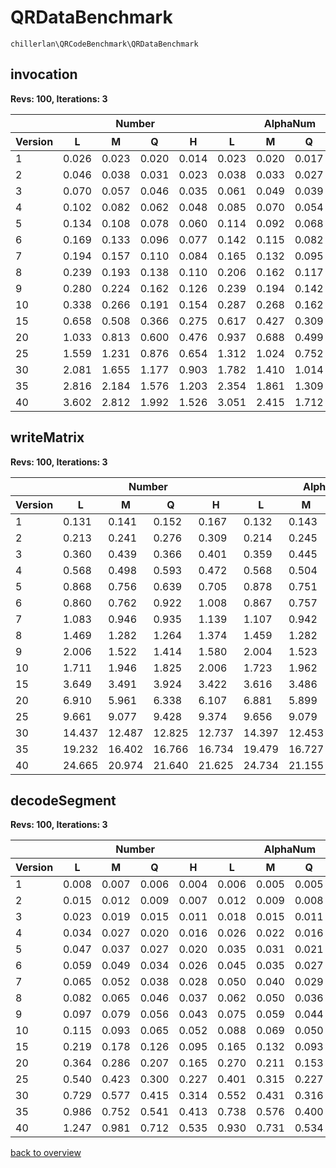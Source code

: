 # QRDataBenchmark

`chillerlan\QRCodeBenchmark\QRDataBenchmark`

## invocation

**Revs: 100, Iterations: 3**

<table><thead>
<tr><th></th><th colspan="4">Number</th><th colspan="4">AlphaNum</th><th colspan="4">Kanji</th><th colspan="4">Hanzi</th><th colspan="4">Byte</th></tr>
<tr><th>Version</th><th>L</th><th>M</th><th>Q</th><th>H</th><th>L</th><th>M</th><th>Q</th><th>H</th><th>L</th><th>M</th><th>Q</th><th>H</th><th>L</th><th>M</th><th>Q</th><th>H</th><th>L</th><th>M</th><th>Q</th><th>H</th></tr>
</thead><tbody>
<tr><td>1</td><td>0.026</td><td>0.023</td><td>0.020</td><td>0.014</td><td>0.023</td><td>0.020</td><td>0.017</td><td>0.013</td><td>0.026</td><td>0.022</td><td>0.019</td><td>0.015</td><td>0.035</td><td>0.031</td><td>0.027</td><td>0.023</td><td>0.022</td><td>0.019</td><td>0.016</td><td>0.012</td></tr>
<tr><td>2</td><td>0.046</td><td>0.038</td><td>0.031</td><td>0.023</td><td>0.038</td><td>0.033</td><td>0.027</td><td>0.021</td><td>0.040</td><td>0.036</td><td>0.029</td><td>0.022</td><td>0.051</td><td>0.044</td><td>0.037</td><td>0.030</td><td>0.036</td><td>0.030</td><td>0.025</td><td>0.019</td></tr>
<tr><td>3</td><td>0.070</td><td>0.057</td><td>0.046</td><td>0.035</td><td>0.061</td><td>0.049</td><td>0.039</td><td>0.030</td><td>0.062</td><td>0.050</td><td>0.041</td><td>0.033</td><td>0.073</td><td>0.062</td><td>0.051</td><td>0.042</td><td>0.057</td><td>0.046</td><td>0.037</td><td>0.029</td></tr>
<tr><td>4</td><td>0.102</td><td>0.082</td><td>0.062</td><td>0.048</td><td>0.085</td><td>0.070</td><td>0.054</td><td>0.040</td><td>0.090</td><td>0.073</td><td>0.055</td><td>0.043</td><td>0.101</td><td>0.085</td><td>0.067</td><td>0.053</td><td>0.081</td><td>0.066</td><td>0.050</td><td>0.039</td></tr>
<tr><td>5</td><td>0.134</td><td>0.108</td><td>0.078</td><td>0.060</td><td>0.114</td><td>0.092</td><td>0.068</td><td>0.051</td><td>0.115</td><td>0.094</td><td>0.069</td><td>0.055</td><td>0.134</td><td>0.109</td><td>0.081</td><td>0.065</td><td>0.108</td><td>0.087</td><td>0.064</td><td>0.048</td></tr>
<tr><td>6</td><td>0.169</td><td>0.133</td><td>0.096</td><td>0.077</td><td>0.142</td><td>0.115</td><td>0.082</td><td>0.066</td><td>0.144</td><td>0.116</td><td>0.083</td><td>0.068</td><td>0.161</td><td>0.132</td><td>0.097</td><td>0.079</td><td>0.136</td><td>0.107</td><td>0.078</td><td>0.063</td></tr>
<tr><td>7</td><td>0.194</td><td>0.157</td><td>0.110</td><td>0.084</td><td>0.165</td><td>0.132</td><td>0.095</td><td>0.074</td><td>0.166</td><td>0.138</td><td>0.096</td><td>0.075</td><td>0.185</td><td>0.152</td><td>0.110</td><td>0.087</td><td>0.155</td><td>0.125</td><td>0.089</td><td>0.069</td></tr>
<tr><td>8</td><td>0.239</td><td>0.193</td><td>0.138</td><td>0.110</td><td>0.206</td><td>0.162</td><td>0.117</td><td>0.093</td><td>0.206</td><td>0.167</td><td>0.125</td><td>0.095</td><td>0.225</td><td>0.181</td><td>0.137</td><td>0.108</td><td>0.192</td><td>0.153</td><td>0.109</td><td>0.087</td></tr>
<tr><td>9</td><td>0.280</td><td>0.224</td><td>0.162</td><td>0.126</td><td>0.239</td><td>0.194</td><td>0.142</td><td>0.107</td><td>0.245</td><td>0.192</td><td>0.139</td><td>0.109</td><td>0.267</td><td>0.213</td><td>0.159</td><td>0.124</td><td>0.229</td><td>0.181</td><td>0.131</td><td>0.100</td></tr>
<tr><td>10</td><td>0.338</td><td>0.266</td><td>0.191</td><td>0.154</td><td>0.287</td><td>0.268</td><td>0.162</td><td>0.128</td><td>0.283</td><td>0.227</td><td>0.163</td><td>0.130</td><td>0.313</td><td>0.249</td><td>0.185</td><td>0.149</td><td>0.270</td><td>0.212</td><td>0.152</td><td>0.122</td></tr>
<tr><td>15</td><td>0.658</td><td>0.508</td><td>0.366</td><td>0.275</td><td>0.617</td><td>0.427</td><td>0.309</td><td>0.231</td><td>0.542</td><td>0.426</td><td>0.314</td><td>0.233</td><td>0.581</td><td>0.464</td><td>0.338</td><td>0.256</td><td>0.509</td><td>0.410</td><td>0.287</td><td>0.219</td></tr>
<tr><td>20</td><td>1.033</td><td>0.813</td><td>0.600</td><td>0.476</td><td>0.937</td><td>0.688</td><td>0.499</td><td>0.404</td><td>0.883</td><td>0.701</td><td>0.498</td><td>0.455</td><td>0.949</td><td>0.784</td><td>0.540</td><td>0.433</td><td>0.828</td><td>0.648</td><td>0.467</td><td>0.371</td></tr>
<tr><td>25</td><td>1.559</td><td>1.231</td><td>0.876</td><td>0.654</td><td>1.312</td><td>1.024</td><td>0.752</td><td>0.553</td><td>1.296</td><td>1.017</td><td>0.731</td><td>0.554</td><td>1.423</td><td>1.092</td><td>0.804</td><td>0.598</td><td>1.234</td><td>0.962</td><td>0.692</td><td>0.519</td></tr>
<tr><td>30</td><td>2.081</td><td>1.655</td><td>1.177</td><td>0.903</td><td>1.782</td><td>1.410</td><td>1.014</td><td>0.770</td><td>1.752</td><td>1.444</td><td>0.999</td><td>0.758</td><td>1.903</td><td>1.524</td><td>1.094</td><td>0.836</td><td>1.668</td><td>1.337</td><td>0.950</td><td>0.717</td></tr>
<tr><td>35</td><td>2.816</td><td>2.184</td><td>1.576</td><td>1.203</td><td>2.354</td><td>1.861</td><td>1.309</td><td>0.997</td><td>2.351</td><td>1.824</td><td>1.295</td><td>1.010</td><td>2.536</td><td>2.014</td><td>1.412</td><td>1.107</td><td>2.195</td><td>1.768</td><td>1.231</td><td>0.951</td></tr>
<tr><td>40</td><td>3.602</td><td>2.812</td><td>1.992</td><td>1.526</td><td>3.051</td><td>2.415</td><td>1.712</td><td>1.299</td><td>2.981</td><td>2.339</td><td>1.691</td><td>1.299</td><td>3.242</td><td>2.568</td><td>1.823</td><td>1.411</td><td>2.821</td><td>2.292</td><td>1.606</td><td>1.236</td></tr>
</tbody></table>

## writeMatrix

**Revs: 100, Iterations: 3**

<table><thead>
<tr><th></th><th colspan="4">Number</th><th colspan="4">AlphaNum</th><th colspan="4">Kanji</th><th colspan="4">Hanzi</th><th colspan="4">Byte</th></tr>
<tr><th>Version</th><th>L</th><th>M</th><th>Q</th><th>H</th><th>L</th><th>M</th><th>Q</th><th>H</th><th>L</th><th>M</th><th>Q</th><th>H</th><th>L</th><th>M</th><th>Q</th><th>H</th><th>L</th><th>M</th><th>Q</th><th>H</th></tr>
</thead><tbody>
<tr><td>1</td><td>0.131</td><td>0.141</td><td>0.152</td><td>0.167</td><td>0.132</td><td>0.143</td><td>0.150</td><td>0.164</td><td>0.132</td><td>0.141</td><td>0.151</td><td>0.165</td><td>0.133</td><td>0.183</td><td>0.151</td><td>0.165</td><td>0.133</td><td>0.140</td><td>0.151</td><td>0.164</td></tr>
<tr><td>2</td><td>0.213</td><td>0.241</td><td>0.276</td><td>0.309</td><td>0.214</td><td>0.245</td><td>0.275</td><td>0.306</td><td>0.208</td><td>0.245</td><td>0.270</td><td>0.309</td><td>0.213</td><td>0.247</td><td>0.274</td><td>0.310</td><td>0.211</td><td>0.241</td><td>0.278</td><td>0.303</td></tr>
<tr><td>3</td><td>0.360</td><td>0.439</td><td>0.366</td><td>0.401</td><td>0.359</td><td>0.445</td><td>0.362</td><td>0.403</td><td>0.354</td><td>0.445</td><td>0.367</td><td>0.396</td><td>0.356</td><td>0.440</td><td>0.368</td><td>0.402</td><td>0.361</td><td>0.437</td><td>0.366</td><td>0.401</td></tr>
<tr><td>4</td><td>0.568</td><td>0.498</td><td>0.593</td><td>0.472</td><td>0.568</td><td>0.504</td><td>0.596</td><td>0.471</td><td>0.589</td><td>0.499</td><td>0.590</td><td>0.470</td><td>0.562</td><td>0.493</td><td>0.597</td><td>0.470</td><td>0.566</td><td>0.501</td><td>0.589</td><td>0.467</td></tr>
<tr><td>5</td><td>0.868</td><td>0.756</td><td>0.639</td><td>0.705</td><td>0.878</td><td>0.751</td><td>0.645</td><td>0.709</td><td>0.869</td><td>0.756</td><td>0.652</td><td>0.715</td><td>0.952</td><td>0.763</td><td>0.641</td><td>0.707</td><td>0.864</td><td>0.767</td><td>0.633</td><td>0.703</td></tr>
<tr><td>6</td><td>0.860</td><td>0.762</td><td>0.922</td><td>1.008</td><td>0.867</td><td>0.757</td><td>0.927</td><td>1.018</td><td>0.867</td><td>0.774</td><td>0.937</td><td>1.008</td><td>0.881</td><td>0.806</td><td>0.948</td><td>1.015</td><td>0.867</td><td>0.779</td><td>0.925</td><td>1.003</td></tr>
<tr><td>7</td><td>1.083</td><td>0.946</td><td>0.935</td><td>1.139</td><td>1.107</td><td>0.942</td><td>0.942</td><td>1.136</td><td>1.077</td><td>0.953</td><td>0.943</td><td>1.135</td><td>1.083</td><td>0.946</td><td>0.935</td><td>1.134</td><td>1.082</td><td>0.945</td><td>0.938</td><td>1.124</td></tr>
<tr><td>8</td><td>1.469</td><td>1.282</td><td>1.264</td><td>1.374</td><td>1.459</td><td>1.282</td><td>1.242</td><td>1.374</td><td>1.463</td><td>1.274</td><td>1.259</td><td>1.371</td><td>1.481</td><td>1.279</td><td>1.249</td><td>1.371</td><td>1.466</td><td>1.276</td><td>1.262</td><td>1.375</td></tr>
<tr><td>9</td><td>2.006</td><td>1.522</td><td>1.414</td><td>1.580</td><td>2.004</td><td>1.523</td><td>1.419</td><td>1.571</td><td>2.017</td><td>1.523</td><td>1.418</td><td>1.562</td><td>2.035</td><td>1.517</td><td>1.429</td><td>1.592</td><td>2.019</td><td>1.516</td><td>1.418</td><td>1.561</td></tr>
<tr><td>10</td><td>1.711</td><td>1.946</td><td>1.825</td><td>2.006</td><td>1.723</td><td>1.962</td><td>1.834</td><td>2.022</td><td>1.725</td><td>1.935</td><td>1.834</td><td>2.010</td><td>1.716</td><td>1.966</td><td>1.845</td><td>2.007</td><td>1.715</td><td>1.960</td><td>1.830</td><td>2.016</td></tr>
<tr><td>15</td><td>3.649</td><td>3.491</td><td>3.924</td><td>3.422</td><td>3.616</td><td>3.486</td><td>3.895</td><td>3.412</td><td>3.654</td><td>3.468</td><td>3.881</td><td>3.492</td><td>3.676</td><td>3.528</td><td>3.870</td><td>3.520</td><td>3.668</td><td>3.467</td><td>3.892</td><td>3.457</td></tr>
<tr><td>20</td><td>6.910</td><td>5.961</td><td>6.338</td><td>6.107</td><td>6.881</td><td>5.899</td><td>6.357</td><td>6.086</td><td>6.901</td><td>5.932</td><td>6.399</td><td>6.124</td><td>6.928</td><td>5.948</td><td>6.359</td><td>6.054</td><td>6.856</td><td>5.908</td><td>6.397</td><td>6.100</td></tr>
<tr><td>25</td><td>9.661</td><td>9.077</td><td>9.428</td><td>9.374</td><td>9.656</td><td>9.079</td><td>9.305</td><td>9.222</td><td>9.706</td><td>9.078</td><td>9.246</td><td>9.302</td><td>9.653</td><td>9.123</td><td>9.457</td><td>9.226</td><td>9.653</td><td>9.064</td><td>9.327</td><td>9.361</td></tr>
<tr><td>30</td><td>14.437</td><td>12.487</td><td>12.825</td><td>12.737</td><td>14.397</td><td>12.453</td><td>12.706</td><td>12.787</td><td>14.594</td><td>12.475</td><td>12.787</td><td>12.725</td><td>14.579</td><td>12.521</td><td>12.857</td><td>12.716</td><td>14.580</td><td>12.621</td><td>12.861</td><td>12.817</td></tr>
<tr><td>35</td><td>19.232</td><td>16.402</td><td>16.766</td><td>16.734</td><td>19.479</td><td>16.727</td><td>16.733</td><td>16.986</td><td>19.193</td><td>16.442</td><td>16.681</td><td>16.886</td><td>19.549</td><td>16.511</td><td>16.829</td><td>16.780</td><td>19.326</td><td>16.645</td><td>16.777</td><td>16.774</td></tr>
<tr><td>40</td><td>24.665</td><td>20.974</td><td>21.640</td><td>21.625</td><td>24.734</td><td>21.155</td><td>21.492</td><td>21.640</td><td>24.567</td><td>21.679</td><td>21.570</td><td>21.484</td><td>24.714</td><td>21.314</td><td>21.468</td><td>21.914</td><td>24.715</td><td>21.140</td><td>21.683</td><td>21.528</td></tr>
</tbody></table>

## decodeSegment

**Revs: 100, Iterations: 3**

<table><thead>
<tr><th></th><th colspan="4">Number</th><th colspan="4">AlphaNum</th><th colspan="4">Kanji</th><th colspan="4">Hanzi</th><th colspan="4">Byte</th></tr>
<tr><th>Version</th><th>L</th><th>M</th><th>Q</th><th>H</th><th>L</th><th>M</th><th>Q</th><th>H</th><th>L</th><th>M</th><th>Q</th><th>H</th><th>L</th><th>M</th><th>Q</th><th>H</th><th>L</th><th>M</th><th>Q</th><th>H</th></tr>
</thead><tbody>
<tr><td>1</td><td>0.008</td><td>0.007</td><td>0.006</td><td>0.004</td><td>0.006</td><td>0.005</td><td>0.005</td><td>0.003</td><td>0.006</td><td>0.004</td><td>0.004</td><td>0.003</td><td>0.005</td><td>0.004</td><td>0.004</td><td>0.002</td><td>0.005</td><td>0.005</td><td>0.004</td><td>0.003</td></tr>
<tr><td>2</td><td>0.015</td><td>0.012</td><td>0.009</td><td>0.007</td><td>0.012</td><td>0.009</td><td>0.008</td><td>0.006</td><td>0.008</td><td>0.007</td><td>0.006</td><td>0.004</td><td>0.008</td><td>0.007</td><td>0.005</td><td>0.004</td><td>0.010</td><td>0.008</td><td>0.006</td><td>0.005</td></tr>
<tr><td>3</td><td>0.023</td><td>0.019</td><td>0.015</td><td>0.011</td><td>0.018</td><td>0.015</td><td>0.011</td><td>0.009</td><td>0.014</td><td>0.011</td><td>0.008</td><td>0.007</td><td>0.012</td><td>0.010</td><td>0.008</td><td>0.007</td><td>0.016</td><td>0.012</td><td>0.010</td><td>0.007</td></tr>
<tr><td>4</td><td>0.034</td><td>0.027</td><td>0.020</td><td>0.016</td><td>0.026</td><td>0.022</td><td>0.016</td><td>0.012</td><td>0.019</td><td>0.015</td><td>0.011</td><td>0.010</td><td>0.019</td><td>0.015</td><td>0.011</td><td>0.009</td><td>0.022</td><td>0.018</td><td>0.015</td><td>0.010</td></tr>
<tr><td>5</td><td>0.047</td><td>0.037</td><td>0.027</td><td>0.020</td><td>0.035</td><td>0.031</td><td>0.021</td><td>0.015</td><td>0.024</td><td>0.020</td><td>0.015</td><td>0.012</td><td>0.026</td><td>0.020</td><td>0.015</td><td>0.011</td><td>0.032</td><td>0.024</td><td>0.017</td><td>0.013</td></tr>
<tr><td>6</td><td>0.059</td><td>0.049</td><td>0.034</td><td>0.026</td><td>0.045</td><td>0.035</td><td>0.027</td><td>0.019</td><td>0.031</td><td>0.024</td><td>0.017</td><td>0.014</td><td>0.031</td><td>0.025</td><td>0.017</td><td>0.015</td><td>0.037</td><td>0.030</td><td>0.021</td><td>0.017</td></tr>
<tr><td>7</td><td>0.065</td><td>0.052</td><td>0.038</td><td>0.028</td><td>0.050</td><td>0.040</td><td>0.029</td><td>0.022</td><td>0.036</td><td>0.028</td><td>0.021</td><td>0.015</td><td>0.037</td><td>0.029</td><td>0.021</td><td>0.015</td><td>0.044</td><td>0.034</td><td>0.025</td><td>0.018</td></tr>
<tr><td>8</td><td>0.082</td><td>0.065</td><td>0.046</td><td>0.037</td><td>0.062</td><td>0.050</td><td>0.036</td><td>0.030</td><td>0.043</td><td>0.035</td><td>0.025</td><td>0.028</td><td>0.044</td><td>0.035</td><td>0.026</td><td>0.020</td><td>0.052</td><td>0.043</td><td>0.030</td><td>0.023</td></tr>
<tr><td>9</td><td>0.097</td><td>0.079</td><td>0.056</td><td>0.043</td><td>0.075</td><td>0.059</td><td>0.044</td><td>0.032</td><td>0.053</td><td>0.041</td><td>0.030</td><td>0.023</td><td>0.052</td><td>0.041</td><td>0.030</td><td>0.025</td><td>0.063</td><td>0.049</td><td>0.036</td><td>0.028</td></tr>
<tr><td>10</td><td>0.115</td><td>0.093</td><td>0.065</td><td>0.052</td><td>0.088</td><td>0.069</td><td>0.050</td><td>0.039</td><td>0.061</td><td>0.048</td><td>0.035</td><td>0.028</td><td>0.062</td><td>0.048</td><td>0.035</td><td>0.029</td><td>0.074</td><td>0.060</td><td>0.042</td><td>0.033</td></tr>
<tr><td>15</td><td>0.219</td><td>0.178</td><td>0.126</td><td>0.095</td><td>0.165</td><td>0.132</td><td>0.093</td><td>0.071</td><td>0.116</td><td>0.093</td><td>0.066</td><td>0.051</td><td>0.117</td><td>0.093</td><td>0.066</td><td>0.052</td><td>0.143</td><td>0.116</td><td>0.084</td><td>0.062</td></tr>
<tr><td>20</td><td>0.364</td><td>0.286</td><td>0.207</td><td>0.165</td><td>0.270</td><td>0.211</td><td>0.153</td><td>0.124</td><td>0.190</td><td>0.146</td><td>0.107</td><td>0.085</td><td>0.192</td><td>0.149</td><td>0.110</td><td>0.086</td><td>0.240</td><td>0.183</td><td>0.131</td><td>0.106</td></tr>
<tr><td>25</td><td>0.540</td><td>0.423</td><td>0.300</td><td>0.227</td><td>0.401</td><td>0.315</td><td>0.227</td><td>0.171</td><td>0.286</td><td>0.225</td><td>0.158</td><td>0.120</td><td>0.285</td><td>0.222</td><td>0.161</td><td>0.121</td><td>0.348</td><td>0.271</td><td>0.194</td><td>0.146</td></tr>
<tr><td>30</td><td>0.729</td><td>0.577</td><td>0.415</td><td>0.314</td><td>0.552</td><td>0.431</td><td>0.316</td><td>0.241</td><td>0.380</td><td>0.302</td><td>0.217</td><td>0.166</td><td>0.394</td><td>0.313</td><td>0.219</td><td>0.167</td><td>0.471</td><td>0.370</td><td>0.266</td><td>0.203</td></tr>
<tr><td>35</td><td>0.986</td><td>0.752</td><td>0.541</td><td>0.413</td><td>0.738</td><td>0.576</td><td>0.400</td><td>0.312</td><td>0.510</td><td>0.398</td><td>0.284</td><td>0.217</td><td>0.514</td><td>0.404</td><td>0.286</td><td>0.219</td><td>0.617</td><td>0.484</td><td>0.345</td><td>0.268</td></tr>
<tr><td>40</td><td>1.247</td><td>0.981</td><td>0.712</td><td>0.535</td><td>0.930</td><td>0.731</td><td>0.534</td><td>0.402</td><td>0.648</td><td>0.556</td><td>0.364</td><td>0.282</td><td>0.661</td><td>0.526</td><td>0.376</td><td>0.285</td><td>0.790</td><td>0.626</td><td>0.454</td><td>0.345</td></tr>
</tbody></table>

[back to overview](./Benchmark.md)